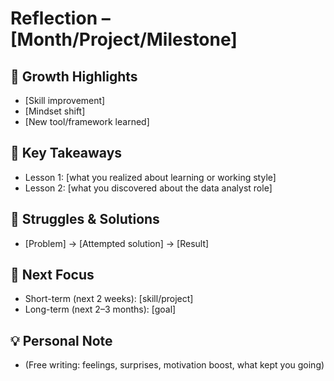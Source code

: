 # Reflection – [Month/Project/Milestone]

## 🌱 Growth Highlights
- [Skill improvement]  
- [Mindset shift]  
- [New tool/framework learned]  

## 🔎 Key Takeaways
- Lesson 1: [what you realized about learning or working style]  
- Lesson 2: [what you discovered about the data analyst role]  

## 🚧 Struggles & Solutions
- [Problem] → [Attempted solution] → [Result]  

## 🎯 Next Focus
- Short-term (next 2 weeks): [skill/project]  
- Long-term (next 2–3 months): [goal]  

## 💡 Personal Note
- (Free writing: feelings, surprises, motivation boost, what kept you going)
